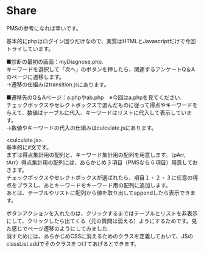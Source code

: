 # Share

PMSの参考になれば幸いです。　　　　

基本的にphpはログイン回りだけなので、実質はHTMLとJavascriptだけで今回トライしています。     　　　


■診断の最初の画面：myDiagnose.php.   
キーワードを選択して「次へ」のボタンを押したら、関連するアンケートQ＆Aのページに遷移します。   
→遷移の仕組みはtransition.jsにあります。


■遷移先のQ＆Aページ：a.phpやab.php　※今回はa.phpを見てください.   
チェックボックスやセレクトボックスで選んだものに従って得点やキーワードを与えて、数値はテーブルに代入、キーワードはリストに代入して表示しています。   
→数値やキーワードの代入の仕組みはculculate.jsにあります。　　　

<culculate.js>.  
基本的にif文です。   
まずは得点集計用の配列と、キーワード集計用の配列を用意します。（pArr, tArr）得点集計用の配列には、あらかじめ３項目（PMSなら６項目）用意しておきます。   
チェックボックスやセレクトボックスが選ばれたら、項目１・２・３に任意の得点をプラスし、あとキーワードをキーワード用の配列に追加します。   
あとは、テーブルやリストに配列から値を取り出してappendしたら表示できます。   

ボタンアクションを入れたのは、クリックするまではテーブルとリストを非表示にして、クリックしたら出てくる（元の質問は消える）ようにするためです。見た感じでページ遷移のようにしてみました.  
消すためには、あらかじめCSSに消えるためのクラスを定義しておいて、JSのclassList.addでそのクラスをつけてあげるとできます。
